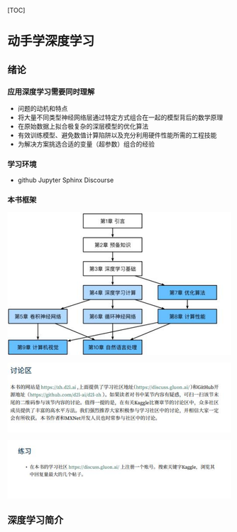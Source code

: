 [TOC]

# 动手学深度学习

## 绪论

### 应用深度学习需要同时理解

+ 问题的动机和特点
+ 将大量不同类型神经网络层通过特定方式组合在一起的模型背后的数学原理
+ 在原始数据上拟合极复杂的深层模型的优化算法
+ 有效训练模型、避免数值计算陷阱以及充分利用硬件性能所需的工程技能
+ 为解决方案挑选合适的变量（超参数）组合的经验

### 学习环境

+ github  Jupyter  Sphinx  Discourse 

### 本书框架

![](../images/1.jpg)

![](../images/2.jpg)

![](../images/3.jpg)

## 深度学习简介

